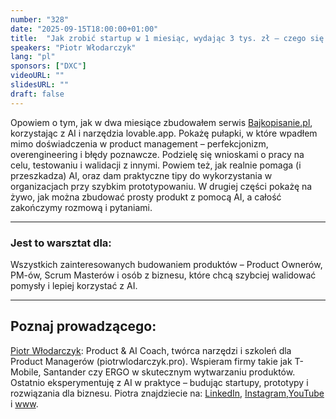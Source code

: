 ```yaml
---
number: "328"
date: "2025-09-15T18:00:00+01:00"
title:  "Jak zrobić startup w 1 miesiąc, wydając 3 tys. zł – czego się na tym nauczyłem o sobie i AI?"
speakers: "Piotr Włodarczyk"
lang: "pl"
sponsors: ["DXC"]
videoURL: ""
slidesURL: ""
draft: false
---
```


Opowiem o tym, jak w dwa miesiące zbudowałem serwis [<a href= "http://bajkopisanie.pl/)" target="_blank">Bajkopisanie.pl</a>](https://bajkopisanie.pl/?utm_source=chatgpt.com), korzystając z AI i narzędzia lovable.app. Pokażę pułapki, w które wpadłem mimo doświadczenia w product management – perfekcjonizm, overengineering i błędy poznawcze. Podzielę się wnioskami o pracy na celu, testowaniu i walidacji z innymi. Powiem też, jak realnie pomaga (i przeszkadza) AI, oraz dam praktyczne tipy do wykorzystania w organizacjach przy szybkim prototypowaniu. W drugiej części pokażę na żywo, jak można zbudować prosty produkt z pomocą AI, a całość zakończymy rozmową i pytaniami.

***
### Jest to warsztat dla:  
Wszystkich zainteresowanych budowaniem produktów – Product Ownerów, PM-ów, Scrum Masterów i osób z biznesu, które chcą szybciej walidować pomysły i lepiej korzystać z AI.
***

## Poznaj prowadzącego:
<a href="https://www.linkedin.com/in/pwlodarczyk/" target="_blank">Piotr Włodarczyk</a>:
Product & AI Coach, twórca narzędzi i szkoleń dla Product Managerów (piotrwlodarczyk.pro). Wspieram firmy takie jak T-Mobile, Santander czy ERGO w skutecznym wytwarzaniu produktów. Ostatnio eksperymentuję z AI w praktyce – budując startupy, prototypy i rozwiązania dla biznesu.
Piotra znajdziecie na: <a href="https://www.linkedin.com/in/pwlodarczyk/" target="_blank">LinkedIn</a>, <a href="https://www.instagram.com/piotrwlodarczyk_productleaders/" target="_blank">Instagram</a>,<a href="https://www.youtube.com/@piotrwlodarczykpro" target="_blank">YouTube</a> i <a href="https://piotrwlodarczyk.pro/" target="_blank">www</a>.

